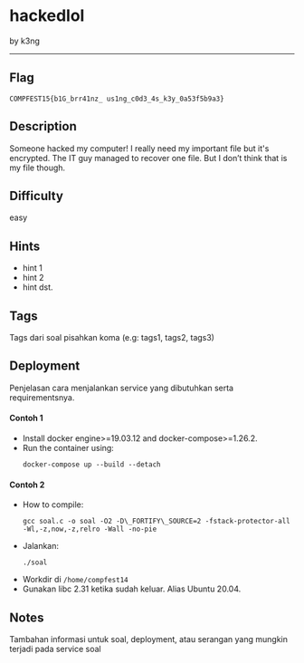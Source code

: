 # hackedlol

by k3ng

---

## Flag

```
COMPFEST15{b1G_brr41nz_ us1ng_c0d3_4s_k3y_0a53f5b9a3}
```

## Description
Someone hacked my computer! I really need my important file but it's encrypted. The IT guy managed to recover one file. But I don’t think that is my file though.

## Difficulty
easy

## Hints
* hint 1
* hint 2
* hint dst.

## Tags
Tags dari soal pisahkan koma (e.g: tags1, tags2, tags3)

## Deployment
Penjelasan cara menjalankan service yang dibutuhkan serta requirementsnya.

#### Contoh 1
- Install docker engine>=19.03.12 and docker-compose>=1.26.2.
- Run the container using:
    ```
    docker-compose up --build --detach
    ```

#### Contoh 2
- How to compile:
    ```
    gcc soal.c -o soal -O2 -D\_FORTIFY\_SOURCE=2 -fstack-protector-all -Wl,-z,now,-z,relro -Wall -no-pie
    ```
- Jalankan:
    ```
    ./soal
    ```
- Workdir di `/home/compfest14`
- Gunakan libc 2.31 ketika sudah keluar. Alias Ubuntu 20.04.

## Notes
Tambahan informasi untuk soal, deployment, atau serangan yang mungkin terjadi pada service soal
